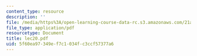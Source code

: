 ```yaml
---
content_type: resource
description: ''
file: /media/https%3A/open-learning-course-data-rc.s3.amazonaws.com/21a-441-the-conquest-of-america-spring-2004/5f60ea97349ef7c1034fc3ccf57377a6_lec20.pdf
file_type: application/pdf
resourcetype: Document
title: lec20.pdf
uid: 5f60ea97-349e-f7c1-034f-c3ccf57377a6
---
```


